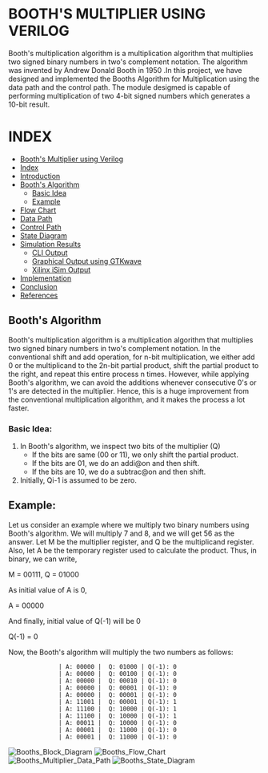 # BOOTH'S MULTIPLIER USING VERILOG
  Booth's multiplication algorithm is a multiplication algorithm that multiplies two signed binary numbers in two's complement notation. The algorithm was invented by Andrew Donald Booth in 1950 .In this project, we have designed and implemented the Booths Algorithm for Multiplication using the data path and the control path. The module desigmed is capable of performing multiplication of two 4-bit signed numbers which generates a 10-bit result.
# INDEX
- [Booth's Multiplier using Verilog](https://github.com/ddm2000/Booths_Multiplier/blob/main/README.md#booths-multiplier-using-verilog)
- [Index]()
- [Introduction]()
- [Booth's Algorithm]()
    - [Basic Idea]()
    - [Example]()
- [Flow Chart]()
- [Data Path]()
- [Control Path]()
- [State Diagram]()
- [Simulation Results]()
    - [CLI Output]()
    - [Graphical Output using GTKwave]()
    - [Xilinx iSim Output]()
- [Implementation]()
- [Conclusion]()
- [References]()
## Booth's Algorithm
  Booth's multiplication algorithm is a multiplication algorithm that multiplies two signed binary numbers in two's complement notation. In the conventional shift and add operation, for n-bit multiplication, we either add 0 or the multiplicand to the 2n-bit partial product, shift the partial product to the right, and repeat this entire process n times. However, while applying Booth's algorithm, we can avoid the additions whenever consecutive 0's or 1's are detected in the multiplier. Hence, this is a huge improvement from the conventional multiplication algorithm, and it makes the process a lot faster. 
### Basic Idea:
1. In Booth's algorithm, we inspect two bits of the multiplier (Q)
   * If the bits are same (00 or 11), we only shift the partial product.
   * If the bits are 01, we do an addi@on and then shift.
   * If the bits are 10, we do a subtrac@on and then shift.
2. Initially, Qi-1 is assumed to be zero.
## Example:
  Let us consider an example where we multiply two binary numbers using Booth's algorithm. We will multiply 7 and 8, and we will get 56 as the answer. Let M be the multiplier register, and Q be the multiplicand register. Also, let A be the temporary register used to calculate the product. Thus, in binary, we can write,
  
  M = 00111, Q = 01000
  
  As initial value of A is 0,
  
  A = 00000
  
  And finally, initial value of Q(-1) will be 0
  
  Q(-1) = 0
  
  Now, the Booth's algorithm will multiply the two numbers as follows:
  
                  | A: 00000 |  Q: 01000 | Q(-1): 0
                  | A: 00000 |  Q: 00100 | Q(-1): 0
                  | A: 00000 |  Q: 00010 | Q(-1): 0
                  | A: 00000 |  Q: 00001 | Q(-1): 0
                  | A: 00000 |  Q: 00001 | Q(-1): 0
                  | A: 11001 |  Q: 00001 | Q(-1): 1
                  | A: 11100 |  Q: 10000 | Q(-1): 1
                  | A: 11100 |  Q: 10000 | Q(-1): 1
                  | A: 00011 |  Q: 10000 | Q(-1): 0
                  | A: 00001 |  Q: 11000 | Q(-1): 0
                  | A: 00001 |  Q: 11000 | Q(-1): 0

![Booths_Block_Diagram](https://user-images.githubusercontent.com/90913438/189526563-2c735189-becb-4497-92b6-2ee9173ceb7d.png)
![Booths_Flow_Chart](https://user-images.githubusercontent.com/89533085/189528949-fa907629-96c5-4b9a-a32f-4b5c267f45b0.png)
![Booths_Multiplier_Data_Path](https://user-images.githubusercontent.com/89533085/189529052-14875833-db44-4102-83c7-d45347c6b8c2.png)
![Booths_State_Diagram](https://user-images.githubusercontent.com/90913438/189526567-032fe8de-6611-4b8c-802c-920c27ee7aad.png)
